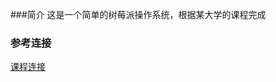 ###简介
这是一个简单的树莓派操作系统，根据某大学的课程完成

### 参考连接
[课程连接](www.cl.cam.ac.uk/projects/raspberrypi/tutorials/os/ok01.html)
